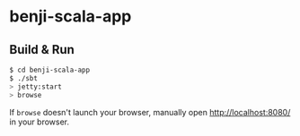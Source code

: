 # benji-scala-app #

## Build & Run ##

```sh
$ cd benji-scala-app
$ ./sbt
> jetty:start
> browse
```

If `browse` doesn't launch your browser, manually open [http://localhost:8080/](http://localhost:8080/) in your browser.
